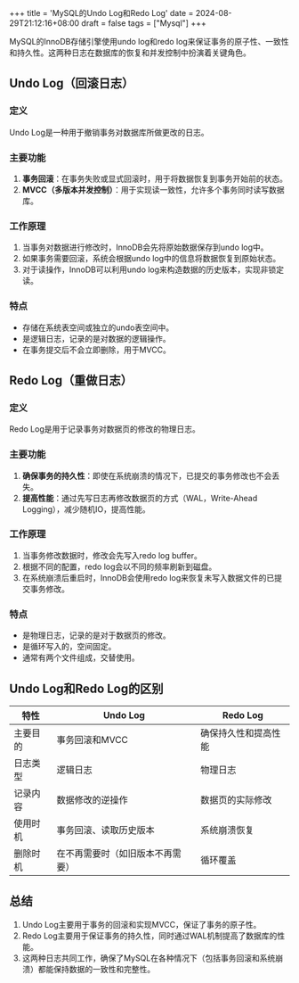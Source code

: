 +++
title = 'MySQL的Undo Log和Redo Log'
date = 2024-08-29T21:12:16+08:00
draft = false
tags = ["Mysql"]
+++

MySQL的InnoDB存储引擎使用undo log和redo log来保证事务的原子性、一致性和持久性。这两种日志在数据库的恢复和并发控制中扮演着关键角色。

## Undo Log（回滚日志）

### 定义
Undo Log是一种用于撤销事务对数据库所做更改的日志。

### 主要功能
1. **事务回滚**：在事务失败或显式回滚时，用于将数据恢复到事务开始前的状态。
2. **MVCC（多版本并发控制）**：用于实现读一致性，允许多个事务同时读写数据库。

### 工作原理
1. 当事务对数据进行修改时，InnoDB会先将原始数据保存到undo log中。
2. 如果事务需要回滚，系统会根据undo log中的信息将数据恢复到原始状态。
3. 对于读操作，InnoDB可以利用undo log来构造数据的历史版本，实现非锁定读。

### 特点
- 存储在系统表空间或独立的undo表空间中。
- 是逻辑日志，记录的是对数据的逻辑操作。
- 在事务提交后不会立即删除，用于MVCC。

## Redo Log（重做日志）

### 定义
Redo Log是用于记录事务对数据页的修改的物理日志。

### 主要功能
1. **确保事务的持久性**：即使在系统崩溃的情况下，已提交的事务修改也不会丢失。
2. **提高性能**：通过先写日志再修改数据页的方式（WAL，Write-Ahead Logging），减少随机IO，提高性能。

### 工作原理
1. 当事务修改数据时，修改会先写入redo log buffer。
2. 根据不同的配置，redo log会以不同的频率刷新到磁盘。
3. 在系统崩溃后重启时，InnoDB会使用redo log来恢复未写入数据文件的已提交事务修改。

### 特点
- 是物理日志，记录的是对于数据页的修改。
- 是循环写入的，空间固定。
- 通常有两个文件组成，交替使用。

## Undo Log和Redo Log的区别

| 特性 | Undo Log | Redo Log |
|------|----------|----------|
| 主要目的 | 事务回滚和MVCC | 确保持久性和提高性能 |
| 日志类型 | 逻辑日志 | 物理日志 |
| 记录内容 | 数据修改的逆操作 | 数据页的实际修改 |
| 使用时机 | 事务回滚、读取历史版本 | 系统崩溃恢复 |
| 删除时机 | 在不再需要时（如旧版本不再需要） | 循环覆盖 |

## 总结

1. Undo Log主要用于事务的回滚和实现MVCC，保证了事务的原子性。
2. Redo Log主要用于保证事务的持久性，同时通过WAL机制提高了数据库的性能。
3. 这两种日志共同工作，确保了MySQL在各种情况下（包括事务回滚和系统崩溃）都能保持数据的一致性和完整性。